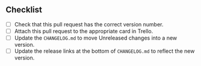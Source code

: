 ## Checklist

- [ ] Check that this pull request has the correct version number.
- [ ] Attach this pull request to the appropriate card in Trello.
- [ ] Update the `CHANGELOG.md` to move Unreleased changes into a new version.
- [ ] Update the release links at the bottom of `CHANGELOG.md` to reflect the
      new version.
